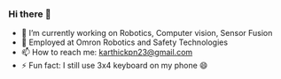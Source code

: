 ### Hi there 👋

- 🔭 I’m currently working on Robotics, Computer vision, Sensor Fusion
- 💼 Employed at Omron Robotics and Safety Technologies
- 📫 How to reach me: karthickpn23@gmail.com
- ⚡ Fun fact: I still use 3x4 keyboard on my phone 😄

<!--
**KarthickPN/KarthickPN** is a ✨ _special_ ✨ repository because its `README.md` (this file) appears on your GitHub profile.

Here are some ideas to get you started:


- 💬 Ask me about ...
- 👯 I’m looking to collaborate on ...
- 🤔 I’m looking for help with ...
- 🌱 I’m currently learning CUDA
- 😄 Pronouns: He/Him/His
-->
